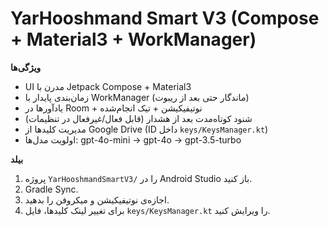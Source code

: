 
# YarHooshmand Smart V3 (Compose + Material3 + WorkManager)

**ویژگی‌ها**
- UI مدرن با Jetpack Compose + Material3
- زمان‌بندی پایدار با WorkManager (ماندگار حتی بعد از ریبوت)
- یادآورها در Room + نوتیفیکیشن + تیک انجام‌شده
- شنود کوتاه‌مدت بعد از هشدار (قابل فعال/غیرفعال در تنظیمات)
- مدیریت کلیدها از Google Drive (ID داخل `keys/KeysManager.kt`)
- اولویت مدل‌ها: gpt-4o-mini → gpt-4o → gpt-3.5-turbo

**بیلد**
1. پروژه `YarHooshmandSmartV3/` را در Android Studio باز کنید.
2. Gradle Sync.
3. اجازه‌ی نوتیفیکیشن و میکروفن را بدهید.
4. برای تغییر لینک کلیدها، فایل `keys/KeysManager.kt` را ویرایش کنید.
